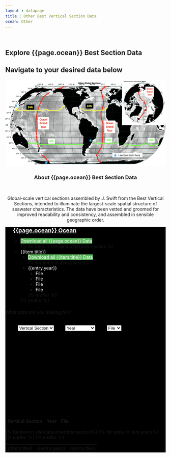 ```yaml
---
layout : datapage
title : Other Best Vertical Section Data
ocean: Other
---
```


<section id="hero">
  <div class="hero-container">
  <br>
      <h1>Explore {{page.ocean}} Best Section Data</h1>
      <h2>Navigate to your desired data below</h2>
      <center><img src="assets/images/othervertical.jpg" alt="" class="responsive"></center>
  </div>
</section><!-- #hero -->

<section id="call-to-action1">
<section id="call-to-action3">
    <div class="container wow fadeIn">
        <div class="col-lg-9 text-center text-lg-left"  style="flex:0 0 100%;max-width:100%">
          <h3 class="cta-title1" style="text-align:center">About {{page.ocean}} Best Section Data</h3>
          <br>
          <p class="cta-text1" style="text-align:center">Global-scale vertical sections assembled by J. Swift from the Best Vertical Sections, intended to illuminate the largest-scale spatial structure of seawater characteristics. The data have been vetted and groomed for improved readability and consistency, and assembled in sensible geographic order.</p>
        </div>
      </div>
</section>
</section><!-- #call-to-action -->

<div id="collapseDVR3" class="panel-collapse collapse in" style="background-color: black">
<div class="tree ">
   <ul>
       <span style="color:white;font-size:large"><b><u>{{page.ocean}} Ocean</u></b></span>
           <ul>
              <li>	<span style="background:#5cb85c;color:white">Download all {{page.ocean}} Data</span></li>
              {% for item in site.data.otherdata.section %}
               <li>
               	<span style="color:white"><i class="fa fa-plus-square" style="color:white"></i>{{item.title}}</span>
                 <ul>
                   <li>	<span style="background:#5cb85c;color:white">Download all {{item.title}} Data</span></li>
                   {% for entry in item.years%}
                     <li>	<span style="color:white"><i class="fa fa-plus-square" style="color:white"></i>{{entry.year}}</span>
                         <ul>
                             <li> <span style="color:white">File</span> </li>
                             <li> <span style="color:white">File</span> </li>
                             <li> <span style="color:white">File</span> </li>
                             <li> <span style="color:white">File</span> </li>
                         </ul>
                     </li>
                    {% endfor %}
                 </ul>
               </li>
               {% endfor %}
   </ul>
   </ul>
</div>

<div class="rightbox">
<div class="container h-100" style="width:80%">
<div class="row h-100 align-items-center justify-content-center">
<div class="col-12 col-md-10">
<div class="hero-search-form">
<div class="tab-content" id="nav-tabContent">
<div class="tab-pane fade show active" id="nav-places" role="tabpanel" aria-labelledby="nav-places-tab">
<h6>What data are you looking for?</h6>
<div class="row">
<form action="#" method="get">
<center>
  <select class="custom-select" id="verticalSectionDropdown">
    <option value="All" selected="selected">Vertical Section</option>
    {% for item in site.data.otherdata.section%}
    <option value="{{item.title}}">{{item.title}}</option>
    {% endfor %}
  </select>
  &nbsp;&nbsp;&nbsp;&nbsp;&nbsp;&nbsp;&nbsp;
  <select class="custom-select" id="yearDropdown">
    <option value="All">Year</option>
    {% for item in site.data.otherdata.yeardropdown %}
    <option value="{{item.year}}">{{item.year}}</option>
    {% endfor %}
  </select>
  &nbsp;&nbsp;&nbsp;&nbsp;&nbsp;&nbsp;&nbsp;
  <select class="custom-select" id="fileDropdown">
    <option value="All">File</option>
    <option value="Basin">.csv</option>
    <option value="Sub Basin">.jos</option>
    <option value="Option_3">.txt</option>
    <option value="Option_4">.joa</option>
    <option value="Option_5">.zip</option>
  </select>
</center>
</form>
</div>
</div>
</div>
</div>
</div>
</div>
</div>
<br><br><br><br><br><br><br><br><br><br><br><br><br><br><br>
  <div class="limiter">
    <div class="container-table100">
      <div class="wrap-table100">
        <div class="table100 ver3 m-b-110">
          <div class="table100-head">
            <table>
            <thead>
            <tr class="row100 head">
                <th class="cell100 column1">Vertical Section</th>
                <th class="cell100 column2">Year</th>
                <th class="cell100 column4">File</th>
            </tr>
          </thead>
        </table>
        </div>
        <div class="table100-body js-pscroll" style="max-height:1500px">
        <table class="table" id="datatable1">
        <tbody id="datatable">
        {% for item in site.data.otherdata.section%}
        {% for entry in item.years%}
          <tr>
              <td class="cell100 column1">{{item.title}}</td>
              <td class="cell100 column2">{{entry.year}}</td>
              <td class="cell100 column4">{{entry.file}}</td>
            </tr>
        {% endfor %}
        {% endfor %}
        </tbody>
        </table>
</div>
</div>
</div>
</div>
</div>
</div>
</div>
